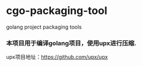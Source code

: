 # cgo-packaging-tool
golang project packaging tools
### 本项目用于编译golang项目，使用upx进行压缩.
upx项目地址：https://github.com/upx/upx
